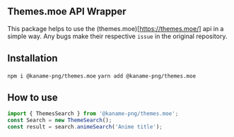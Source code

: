 ## Themes.moe API Wrapper

This package helps to use the (themes.moe)[https://themes.moe/] api in a simple way. Any bugs make their respective `issue` in the original repository.

## Installation

`npm i @kaname-png/themes.moe`
`yarn add @kaname-png/themes.moe`

## How to use

```ts
import { ThemesSearch } from '@kaname-png/themes.moe';
const Search = new ThemeSearch();
const result = search.animeSearch('Anime title');
```
